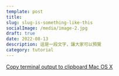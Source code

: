 ```yaml
---
template: post
title: 
slug: slug-is-something-like-this
socialImage: /media/image-2.jpg
draft: true
date: 2022-08-13
description: 這是一段文字，讓大家可以預覽
category: tutorial
---
```


[Copy terminal output to clipboard Mac OS X](https://www.garron.me/en/bits/mac-os-x-copy-terminal-output-to-clipboard.html)

